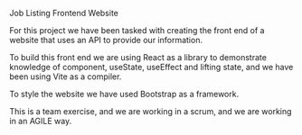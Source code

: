 Job Listing Frontend Website


For this project we have been tasked with creating the front end of a website
that uses an API to provide our information.

To build this front end we are using React as a library to demonstrate knowledge of component,
useState, useEffect and lifting state, and we have been using Vite as a compiler.

To style the website we have used Bootstrap as a framework.

This is a team exercise, and we are working in a scrum, and we are working in an AGILE way.